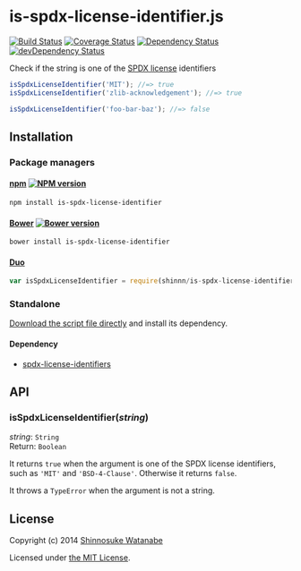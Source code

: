# is-spdx-license-identifier.js

[![Build Status](https://travis-ci.org/shinnn/is-spdx-license-identifier.js.svg?branch=master)](https://travis-ci.org/shinnn/is-spdx-license-identifier.js)
[![Coverage Status](https://img.shields.io/coveralls/shinnn/is-spdx-license-identifier.js.svg)](https://coveralls.io/r/shinnn/is-spdx-license-identifier.js)
[![Dependency Status](https://david-dm.org/shinnn/is-spdx-license-identifier.js.svg)](https://david-dm.org/shinnn/is-spdx-license-identifier.js)
[![devDependency Status](https://david-dm.org/shinnn/is-spdx-license-identifier.js/dev-status.svg)](https://david-dm.org/shinnn/is-spdx-license-identifier.js#info=devDependencies)

Check if the string is one of the [SPDX license](http://spdx.org/licenses/) identifiers

```javascript
isSpdxLicenseIdentifier('MIT'); //=> true
isSpdxLicenseIdentifier('zlib-acknowledgement'); //=> true

isSpdxLicenseIdentifier('foo-bar-baz'); //=> false
```

## Installation

### Package managers

#### [npm](https://www.npmjs.org/) [![NPM version](https://badge.fury.io/js/is-spdx-license-identifier.svg)](https://www.npmjs.org/package/is-spdx-license-identifier)

```sh
npm install is-spdx-license-identifier
```

#### [Bower](http://bower.io/) [![Bower version](https://badge.fury.io/bo/is-spdx-license-identifier.svg)](https://github.com/shinnn/is-spdx-license-identifier.js/releases)

```sh
bower install is-spdx-license-identifier
```

#### [Duo](http://duojs.org/)

```javascript
var isSpdxLicenseIdentifier = require(shinnn/is-spdx-license-identifier.js);
```

### Standalone

[Download the script file directly](https://raw.githubusercontent.com/shinnn/is-spdx-license-identifier.js/master/is-spdx-license-identifier.js) and install its dependency.

#### Dependency

* [spdx-license-identifiers](https://github.com/shinnn/spdx-license-identifiers)

## API

### isSpdxLicenseIdentifier(*string*)

*string*: `String`  
Return: `Boolean`

It returns `true` when the argument is one of the SPDX license identifiers, such as `'MIT'` and `'BSD-4-Clause'`. Otherwise it returns `false`.

It throws a `TypeError` when the argument is not a string.

## License

Copyright (c) 2014 [Shinnosuke Watanabe](https://github.com/shinnn)

Licensed under [the MIT License](./LICENSE).
